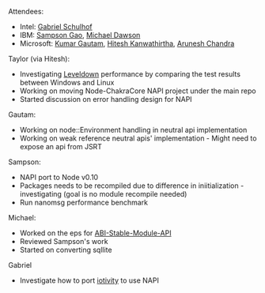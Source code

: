 Attendees:
- Intel: [Gabriel Schulhof](https://github.com/gabrielschulhof)
- IBM: [Sampson Gao](https://github.com/sampsongao), [Michael Dawson](https://github.com/mhdawson)
- Microsoft: [Kumar Gautam](https://github.com/gautam714), [Hitesh Kanwathirtha](https://github.com/digitalinfinity), [Arunesh Chandra](https://github.com/aruneshchandra)

Taylor (via Hitesh):
- Investigating [Leveldown](https://github.com/Level/leveldown) performance by comparing the test results between Windows and Linux 
- Working on moving Node-ChakraCore NAPI project under the main repo 
- Started discussion on error handling design for NAPI

Gautam:
- Working on node::Environment handling in neutral api implementation
- Working on weak reference neutral apis' implementation - Might need to expose an api from JSRT

Sampson:
- NAPI port to Node v0.10
- Packages needs to be recompiled due to difference in iniitialization - investigating (goal is no module recompile needed)
- Run nanomsg performance benchmark 

Michael:
- Worked on the eps for [ABI-Stable-Module-API](https://github.com/nodejs/node-eps/pull/20) 
- Reviewed Sampson's work 
- Started on converting sqllite 

Gabriel
- Investigate how to port [iotivity](https://github.com/otcshare/iotivity-node) to use NAPI 

